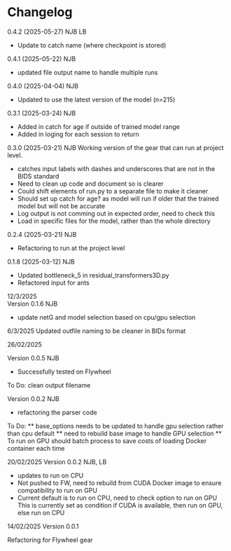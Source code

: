 # Changelog

0.4.2 (2025-05-27) NJB LB
- Update to catch name (where checkpoint is stored)


0.4.1 (2025-05-22) NJB
- updated file output name to handle multiple runs

0.4.0 (2025-04-04) NJB
- Updated to use the latest version of the model (n=215)

0.3.1 (2025-03-24) NJB
- Added in catch for age if outside of trained model range
- Added in loging for each session to return

0.3.0 (2025-03-21) NJB
Working version of the gear that can run at project level.
- catches input labels with dashes and underscores that are not in the BIDS standard
- Need to clean up code and document so is clearer
- Could shift elements of run.py to a separate file to make it cleaner
- Should set up catch for age? as model will run if older that the trained model but will not be accurate
- Log output is not comming out in expected order, need to check this
- Load in specific files for the model, rather than the whole directory

0.2.4 (2025-03-21) NJB
- Refactoring to run at the project level

0.1.8 (2025-03-12) NJB  
- Updated bottleneck_5 in residual_transformers3D.py  
- Refactored input for ants  


12/3/2025  
Version 0.1.6 NJB  
- update netG and model selection based on cpu/gpu selection

6/3/2025
Updated outfile naming to be cleaner in BIDs format


26/02/2025

Version 0.0.5 NJB
- Successfully tested on Flywheel

To Do:
clean output filename

Version 0.0.2 NJB
- refactoring the parser code

To Do:
** base_options needs to be updated to handle gpu selection rather than cpu default
** need to rebuild base image to handle GPU selection
** To run on GPU should batch process to save costs of loading Docker container each time


20/02/2025
Version 0.0.2 NJB, LB
- updates to run on CPU
- Not pushed to FW, need to rebuild from CUDA Docker image to ensure compatibility to run on GPU
- Current default is to run on CPU, need to check option to run on GPU
    This is currently set as condition if CUDA is available, then run on GPU, else run on CPU

14/02/2025
Version 0.0.1

Refactoring for Flywheel gear